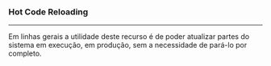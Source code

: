 ### <b>Hot Code Reloading</b>

****

Em linhas gerais a utilidade deste recurso é de poder atualizar partes do sistema em execução, em produção, sem a necessidade de pará-lo por completo.




